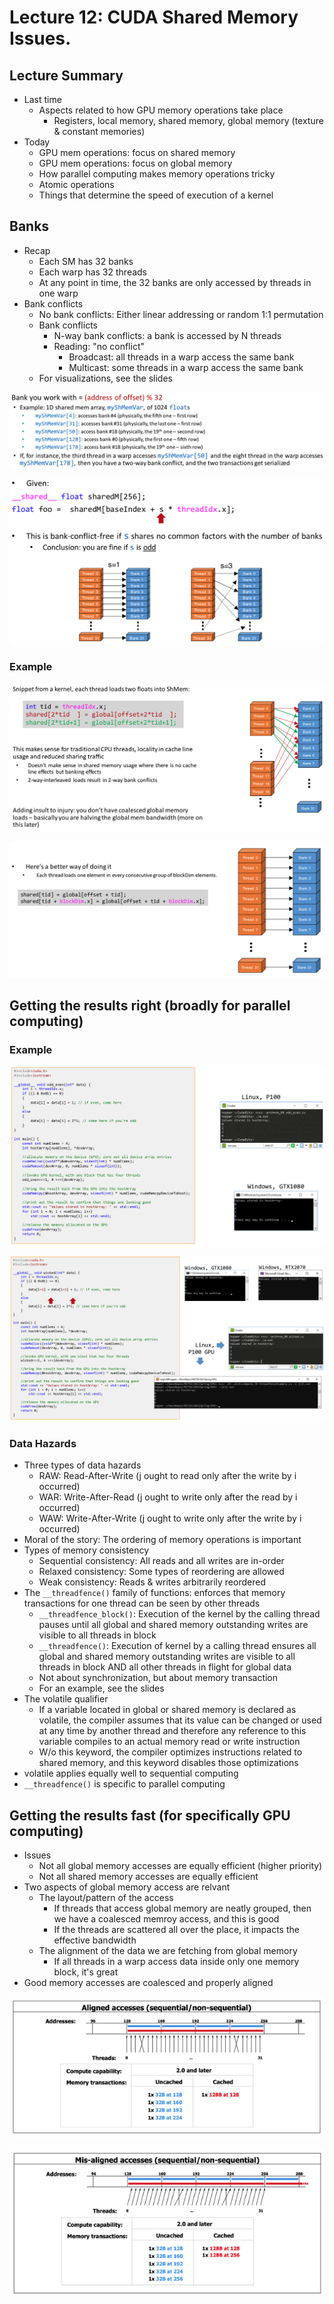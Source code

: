 # Lecture 12: CUDA Shared Memory Issues.

## Lecture Summary

* Last time
  * Aspects related to how GPU memory operations take place
    * Registers, local memory, shared memory, global memory \(texture & constant memories\)
* Today
  * GPU mem operations: focus on shared memory
  * GPU mem operations: focus on global memory
  * How parallel computing makes memory operations tricky
  * Atomic operations
  * Things that determine the speed of execution of a kernel

## Banks

* Recap
  * Each SM has 32 banks
  * Each warp has 32 threads
  * At any point in time, the 32 banks are only accessed by threads in one warp
* Bank conflicts
  * No bank conflicts: Either linear addressing or random 1:1 permutation
  * Bank conflicts
    * N-way bank conflicts: a bank is accessed by N threads
    * Reading: "no conflict"
      * Broadcast: all threads in a warp access the same bank
      * Multicast: some threads in a warp access the same bank
  * For visualizations, see the slides

![An example of bank conflicts](../../.gitbook/assets/screen-shot-2021-02-27-at-12.34.20-pm.png)

![Linear addressing](../../.gitbook/assets/screen-shot-2021-02-27-at-12.37.49-pm.png)

### Example

![](../../.gitbook/assets/screen-shot-2021-02-27-at-12.43.13-pm.png)

![](../../.gitbook/assets/screen-shot-2021-02-27-at-12.43.26-pm.png)

## Getting the results right \(broadly for parallel computing\)

### Example

![We are all good](../../.gitbook/assets/screen-shot-2021-02-27-at-12.48.01-pm.png)

![All hell break loose](../../.gitbook/assets/screen-shot-2021-02-27-at-12.48.18-pm.png)

### Data Hazards

* Three types of data hazards
  * RAW: Read-After-Write \(j ought to read only after the write by i occurred\)
  * WAR: Write-After-Read \(j ought to write only after the read by i occurred\)
  * WAW: Write-After-Write \(j ought to write only after the write by i occurred\)
* Moral of the story: The ordering of memory operations is important
* Types of memory consistency
  * Sequential consistency: All reads and all writes are in-order
  * Relaxed consistency: Some types of reordering are allowed
  * Weak consistency: Reads & writes arbitrarily reordered
* The `__threadfence()` family of functions: enforces that memory transactions for one thread can be seen by other threads
  * `__threadfence_block()`: Execution of the kernel by the calling thread pauses until all global and shared memory outstanding writes are visible to all threads in block
  * `__threadfence()`: Execution of kernel by a calling thread ensures all global and shared memory outstanding writes are visible to all threads in block AND all other threads in flight for global data
  * Not about synchronization, but about memory transaction
  * For an example, see the slides
* The volatile qualifier
  * If a variable located in global or shared memory is declared as volatile, the compiler assumes that its value can be changed or used at any time by another thread and therefore any reference to this variable compiles to an actual memory read or write instruction
  * W/o this keyword, the compiler optimizes instructions related to shared memory, and this keyword disables those optimizations
* volatile applies equally well to sequential computing
* `__threadfence()` is specific to parallel computing

## Getting the results fast \(for specifically GPU computing\)

* Issues
  * Not all global memory accesses are equally efficient \(higher priority\)
  * Not all shared memory accesses are equally efficient
* Two aspects of global memory access are relvant
  * The layout/pattern of the access
    * If threads that access global memory are neatly grouped, then we have a coalesced memroy access, and this is good
    * If the threads are scattered all over the place, it impacts the effective bandwidth
  * The alignment of the data we are fetching from global memory
    * If all threads in a warp access data inside only one memory block, it's great
* Good memory accesses are coalesced and properly aligned

![Coalesced and aligned](../../.gitbook/assets/screen-shot-2021-02-27-at-1.32.07-pm.png)

![Coalesced but not aligned](../../.gitbook/assets/screen-shot-2021-02-27-at-1.32.20-pm.png)

